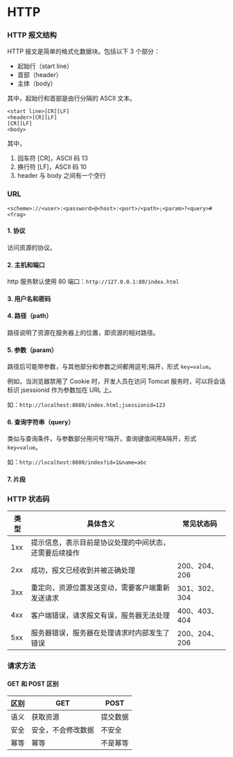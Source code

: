 # HTTP

### HTTP 报文结构

HTTP 报文是简单的格式化数据块。包括以下 3 个部分：

   - 起始行（start line）
   - 首部（header）
   - 主体（body）

其中，起始行和首部是由行分隔的 ASCII 文本。

```
<start line>[CR][LF]
<header>[CR][LF]
[CR][LF]
<body>
```

其中，

   1. 回车符 [CR]，ASCII 码 13
   1. 换行符 [LF]，ASCII 码 10
   1. header 与 body 之间有一个空行


### URL

```
<scheme>://<user>:<password>@<host>:<port>/<path>;<param>?<query>#<frag>
```

#### 1. 协议
访问资源的协议。

#### 2. 主机和端口
http 服务默认使用 80 端口：`http://127.0.0.1:80/index.html`

#### 3. 用户名和密码

#### 4. 路径（path）
路径说明了资源在服务器上的位置，即资源的相对路径。

#### 5. 参数（param）
路径后可能带参数，与其他部分和参数之间都用逗号;隔开，形式 `key=value`。

例如，当浏览器禁用了 Cookie 时，开发人员在访问 Tomcat 服务时，可以将会话标识 jsessionid 作为参数加在 URL 上。

如：`http://localhost:8080/index.html;jsessionid=123`

#### 6. 查询字符串（query）
类似与查询条件，与参数部分用问号?隔开，查询键值间用&隔开，形式 `key=value`。

如：`http://localhost:8080/index?id=1&name=abc`

#### 7. 片段


### HTTP 状态码

| 类型 | 具体含义 | 常见状态码 |
| -- | -- | -- |
| 1xx | 提示信息，表示目前是协议处理的中间状态，还需要后续操作 | |
| 2xx | 成功，报文已经收到并被正确处理 | 200、204、206 |
| 3xx | 重定向，资源位置发送变动，需要客户端重新发送请求 | 301、302、304 |
| 4xx | 客户端错误，请求报文有误，服务器无法处理 | 400、403、404 |
| 5xx | 服务器错误，服务器在处理请求时内部发生了错误 | 200、204、206 |





### 请求方法

#### GET 和 POST 区别

| 区别 | GET | POST |
| -- | -- | -- |
| 语义 | 获取资源 | 提交数据 |
| 安全 | 安全，不会修改数据 | 不安全 |
| 幂等 | 幂等 | 不是幂等 |